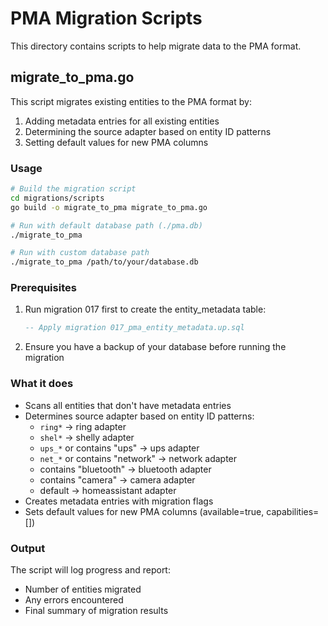 # PMA Migration Scripts

This directory contains scripts to help migrate data to the PMA format.

## migrate_to_pma.go

This script migrates existing entities to the PMA format by:

1. Adding metadata entries for all existing entities
2. Determining the source adapter based on entity ID patterns
3. Setting default values for new PMA columns

### Usage

```bash
# Build the migration script
cd migrations/scripts
go build -o migrate_to_pma migrate_to_pma.go

# Run with default database path (./pma.db)
./migrate_to_pma

# Run with custom database path
./migrate_to_pma /path/to/your/database.db
```

### Prerequisites

1. Run migration 017 first to create the entity_metadata table:
   ```sql
   -- Apply migration 017_pma_entity_metadata.up.sql
   ```

2. Ensure you have a backup of your database before running the migration

### What it does

- Scans all entities that don't have metadata entries
- Determines source adapter based on entity ID patterns:
  - `ring*` → ring adapter
  - `shel*` → shelly adapter  
  - `ups_*` or contains "ups" → ups adapter
  - `net_*` or contains "network" → network adapter
  - contains "bluetooth" → bluetooth adapter
  - contains "camera" → camera adapter
  - default → homeassistant adapter
- Creates metadata entries with migration flags
- Sets default values for new PMA columns (available=true, capabilities=[])

### Output

The script will log progress and report:
- Number of entities migrated
- Any errors encountered
- Final summary of migration results 